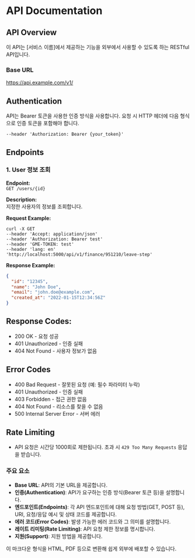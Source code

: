 # API Documentation

## API Overview
이 API는 [서비스 이름]에서 제공하는 기능을 외부에서 사용할 수 있도록 하는 RESTful API입니다.

### Base URL
https://api.example.com/v1/


## Authentication
API는 Bearer 토큰을 사용한 인증 방식을 사용합니다. 요청 시 HTTP 헤더에 다음 형식으로 인증 토큰을 포함해야 합니다.
```text
--header 'Authorization: Bearer {your_token}'
```


## Endpoints
### 1. User 정보 조회
**Endpoint:**  
`GET /users/{id}`

**Description:**  
지정한 사용자의 정보를 조회합니다.

**Request Example:**

```text
curl -X GET 
--header 'Accept: application/json' 
--header 'Authorization: Bearer test' 
--header 'GME-TOKEN: test' 
--header 'lang: en' 
'http://localhost:5000/api/v1/finance/951210/leave-step'
```


**Response Example:**
```json
{
  "id": "12345",
  "name": "John Doe",
  "email": "john.doe@example.com",
  "created_at": "2022-01-15T12:34:56Z"
}
```
## Response Codes:
- 200 OK - 요청 성공
- 401 Unauthorized - 인증 실패
- 404 Not Found - 사용자 정보가 없음
## Error Codes
- 400 Bad Request - 잘못된 요청 (예: 필수 파라미터 누락)
- 401 Unauthorized - 인증 실패
- 403 Forbidden - 접근 권한 없음
- 404 Not Found - 리소스를 찾을 수 없음
- 500 Internal Server Error - 서버 에러

## Rate Limiting

- API 요청은 시간당 1000회로 제한됩니다. 초과 시 `429 Too Many Requests` 응답을 받습니다.


### 주요 요소
- **Base URL**: API의 기본 URL을 제공합니다.
- **인증(Authentication)**: API가 요구하는 인증 방식(Bearer 토큰 등)을 설명합니다.
- **엔드포인트(Endpoints)**: 각 API 엔드포인트에 대해 요청 방법(GET, POST 등), URI, 요청/응답 예시 및 상태 코드를 제공합니다.
- **에러 코드(Error Codes)**: 발생 가능한 에러 코드와 그 의미를 설명합니다.
- **레이트 리미팅(Rate Limiting)**: API 요청 제한 정보를 명시합니다.
- **지원(Support)**: 지원 방법을 제공합니다.

이 마크다운 형식을 HTML, PDF 등으로 변환해 쉽게 외부에 배포할 수 있습니다.

